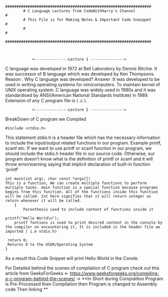             #################################################################
            # C Language Lectures from CodeWithHarry's Channel              #
            # This File is for Making Notes & Important Code Snaippet       #
            #                                                               #
            #################################################################



                <---------------Lecture 1 --------------->
        
C language was developed in 1972 at Bell Laboratory by Dennis Ritchie. It was successor of B language which was developed by Ken Thompsons.
Reason : Why C language was developed?
Answer :It was developed to be used in writing operating systems for minicomputers. To maintain kernel of UNIX operating system.
C language was widely used in 1980s and it was standardised by ANSI(American National Standards Institute) in 1989.
Extension of any C program file is ( .c ).

                <---------------Lecture 2 --------------->
BreakDown of C program we Compiled 

    #include <stdio.h> 
This statement stdio.h is a header file which has the necessary information to include the input/output related functions in our program. Example printf, scanf etc.
If we want to use printf or scanf function in our program, we should include the stdio.h header file in our source code.
Otherwise, our program doesn’t know what is the definition of printf or scanf and it will throw error/warning saying that implicit declaration of built-in function ‘printf’

    int main(int argc, char const *argv[]) 
    This is a function, We can create multiple functions to perform multiple tasks. main function is a special function because programs begins from this function. All of the functions inside this function will be called. Int here signifies that it will return integer as return whenever it will be called. 
        {
            Parenthesis used to include content of functions inside it 
     
    printf("Hello World\n");
        printf funtions is used to print desired content in the console by the compiler on encountering it, It is included in the header file we imported ( i.e stdio.h)
    
     return 0; 
     Returns 0 to the USER/Operating System
    }
As a result this Code Snippet will print Hello World in the Consle.

For Detailed behind the scenes of compilation of C program check out this article from GeeksForGeeks <- https://www.geeksforgeeks.org/compiling-a-c-program-behind-the-scenes/ ->
    **In Short during Compialtion Program is Pre-Processed then Compilation then Program is changed to Assembly code Then linking **
    